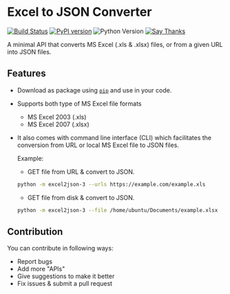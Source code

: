 # Excel to JSON Converter
[![Build Status](https://travis-ci.org/toransahu/excel2json-3.svg?branch=master)](https://travis-ci.org/toransahu/excel2json-3)
[![PyPI version](https://badge.fury.io/py/excel2json-3.svg)](https://badge.fury.io/py/excel2json-3)
![Python Version](https://img.shields.io/badge/python-3%2C%203.6-yellow.svg)
[![Say Thanks](https://img.shields.io/badge/Say%20Thanks-!-1EAEDB.svg)](https://saythanks.io/to/toransahu)

A minimal API that converts MS Excel (.xls & .xlsx) files, or from a given URL into JSON files.

## Features
- Download as package using [`pip`](https://pypi.org/project/pip/) and use in your code. 
- Supports both type of MS Excel file formats
    - MS Excel 2003 (.xls)
    - MS Excel 2007 (.xlsx)

- It also comes with command line interface (CLI) which facilitates the conversion from URL or local MS Excel file to JSON files.

    Example:

    - GET file from URL & convert to JSON.
    ```bash
    python -m excel2json-3 --urls https://example.com/example.xls
    ```
    
    - GET file from disk & convert to JSON.
    ```bash
    python -m excel2json-3 --file /home/ubuntu/Documents/example.xlsx
    ```


## Contribution
You can contribute in following ways:

- Report bugs
- Add more "APIs" 
- Give suggestions to make it better
- Fix issues & submit a pull request
